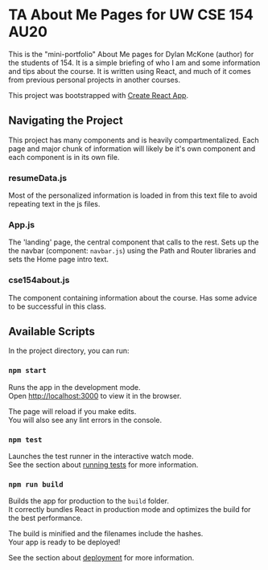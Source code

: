 # TA About Me Pages for UW CSE 154 AU20
This is the "mini-portfolio" About Me pages for Dylan McKone (author) for the students of 154. It is a simple briefing of who I am and some information and tips about the course. It is written using React, and much of it comes from previous personal projects in another courses.

This project was bootstrapped with [Create React App](https://github.com/facebook/create-react-app).

## Navigating the Project
This project has many components and is heavily compartmentalized. Each page and major chunk of information will likely be it's own component and each component is in its own file.

### resumeData.js
Most of the personalized information is loaded in from this text file to avoid repeating text in the js files.

### App.js
The 'landing' page, the central component that calls to the rest. Sets up the the navbar (component: `navbar.js`) using the Path and Router libraries and sets the Home page intro text.

### cse154about.js
The component containing information about the course. Has some advice to be successful in this class.

## Available Scripts

In the project directory, you can run:

### `npm start`

Runs the app in the development mode.<br />
Open [http://localhost:3000](http://localhost:3000) to view it in the browser.

The page will reload if you make edits.<br />
You will also see any lint errors in the console.

### `npm test`

Launches the test runner in the interactive watch mode.<br />
See the section about [running tests](https://facebook.github.io/create-react-app/docs/running-tests) for more information.

### `npm run build`

Builds the app for production to the `build` folder.<br />
It correctly bundles React in production mode and optimizes the build for the best performance.

The build is minified and the filenames include the hashes.<br />
Your app is ready to be deployed!

See the section about [deployment](https://facebook.github.io/create-react-app/docs/deployment) for more information.
